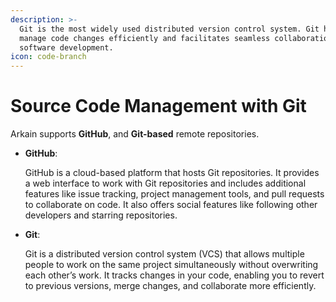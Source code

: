 ```yaml
---
description: >-
  Git is the most widely used distributed version control system. Git helps
  manage code changes efficiently and facilitates seamless collaboration in
  software development.
icon: code-branch
---
```


# Source Code Management with Git

Arkain supports **GitHub**, and **Git-based** remote repositories.

*   **GitHub**:

    GitHub is a cloud-based platform that hosts Git repositories. It provides a web interface to work with Git repositories and includes additional features like issue tracking, project management tools, and pull requests to collaborate on code. It also offers social features like following other developers and starring repositories.
*   **Git**:

    Git is a distributed version control system (VCS) that allows multiple people to work on the same project simultaneously without overwriting each other’s work. It tracks changes in your code, enabling you to revert to previous versions, merge changes, and collaborate more efficiently.

